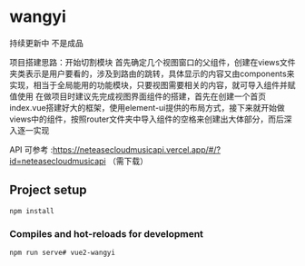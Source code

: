 # wangyi

持续更新中 不是成品

项目搭建思路：开始切割模块 首先确定几个视图窗口的父组件，创建在views文件夹类表示是用户要看的，涉及到路由的跳转，具体显示的内容又由components来实现，相当于全局能用的功能模块，只要视图需要相关的内容，就可导入组件并赋值使用
在做项目时建议先完成视图界面组件的搭建，首先在创建一个首页index.vue搭建好大的框架，使用element-ui提供的布局方式，接下来就开始做views中的组件，按照router文件夹中导入组件的空格来创建出大体部分，而后深入逐一实现

API 可参考 :https://neteasecloudmusicapi.vercel.app/#/?id=neteasecloudmusicapi  （需下载）

## Project setup
```
npm install
```

### Compiles and hot-reloads for development
```
npm run serve# vue2-wangyi
